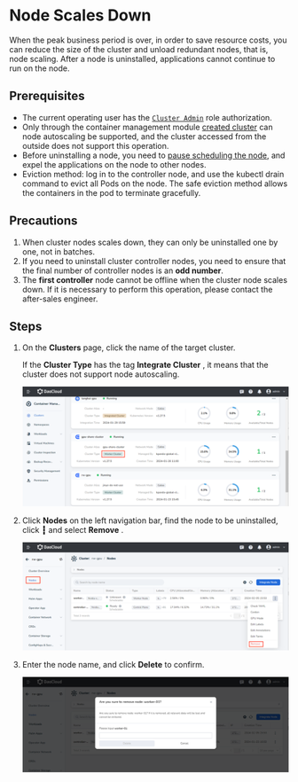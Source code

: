 # Node Scales Down

When the peak business period is over, in order to save resource costs, you can reduce the size of the cluster and unload redundant nodes, that is, node scaling. After a node is uninstalled, applications cannot continue to run on the node.

## Prerequisites

- The current operating user has the [`Cluster Admin`](../permissions/permission-brief.md) role authorization.
- Only through the container management module [created cluster](../clusters/create-cluster.md) can node autoscaling be supported, and the cluster accessed from the outside does not support this operation.
- Before uninstalling a node, you need to [pause scheduling the node](schedule.md), and expel the applications on the node to other nodes.
- Eviction method: log in to the controller node, and use the kubectl drain command to evict all Pods on the node. The safe eviction method allows the containers in the pod to terminate gracefully.

## Precautions

1. When cluster nodes scales down, they can only be uninstalled one by one, not in batches.
2. If you need to uninstall cluster controller nodes, you need to ensure that the final number of controller nodes is an **odd number**.
3. The **first controller** node cannot be offline when the cluster node scales down. If it is necessary to perform this operation, please contact the after-sales engineer.

## Steps

1. On the __Clusters__ page, click the name of the target cluster.

    If the __Cluster Type__ has the tag __Integrate Cluster__ , it means that the cluster does not support node autoscaling.

    ![Clusters](../images/addnode01.png)

2. Click __Nodes__ on the left navigation bar, find the node to be uninstalled, click __┇__ and select __Remove__ .

    ![Remove Nodes](../images/deletenode01.png)

3. Enter the node name, and click __Delete__ to confirm.

    ![Delete](../images/deletenode02.png)
